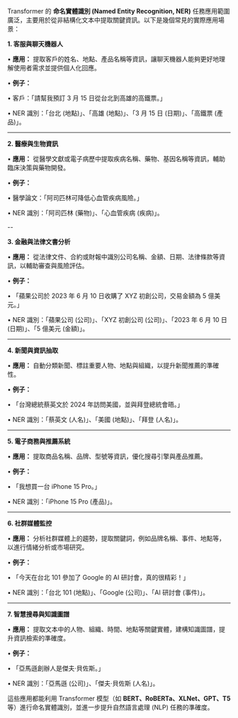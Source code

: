 Transformer 的 **命名實體識別 (Named Entity Recognition, NER)** 任務應用範圍廣泛，主要用於從非結構化文本中提取關鍵資訊。以下是幾個常見的實際應用場景：

**1. 客服與聊天機器人**

• **應用：** 提取客戶的姓名、地點、產品名稱等資訊，讓聊天機器人能夠更好地理解使用者需求並提供個人化回應。

• **例子：**

• 客戶：「請幫我預訂 3 月 15 日從台北到高雄的高鐵票。」

• NER 識別：「台北 (地點)」、「高雄 (地點)」、「3 月 15 日 (日期)」、「高鐵票 (產品)」。

---

**2. 醫療與生物資訊**

• **應用：** 從醫學文獻或電子病歷中提取疾病名稱、藥物、基因名稱等資訊，輔助臨床決策與藥物開發。

• **例子：**

• 醫學論文：「阿司匹林可降低心血管疾病風險。」

• NER 識別：「阿司匹林 (藥物)」、「心血管疾病 (疾病)」。

--

**3. 金融與法律文書分析**

• **應用：** 從法律文件、合約或財報中識別公司名稱、金額、日期、法律條款等資訊，以輔助審查與風險評估。

• **例子：**

• 「蘋果公司於 2023 年 6 月 10 日收購了 XYZ 初創公司，交易金額為 5 億美元。」

• NER 識別：「蘋果公司 (公司)」、「XYZ 初創公司 (公司)」、「2023 年 6 月 10 日 (日期)」、「5 億美元 (金額)」。

---

**4. 新聞與資訊抽取**

• **應用：** 自動分類新聞、標註重要人物、地點與組織，以提升新聞推薦的準確性。

• **例子：**

• 「台灣總統蔡英文於 2024 年訪問美國，並與拜登總統會晤。」

• NER 識別：「蔡英文 (人名)」、「美國 (地點)」、「拜登 (人名)」。

---

**5. 電子商務與推薦系統**

• **應用：** 提取商品名稱、品牌、型號等資訊，優化搜尋引擎與產品推薦。

• **例子：**

• 「我想買一台 iPhone 15 Pro。」

• NER 識別：「iPhone 15 Pro (產品)」。

---

**6. 社群媒體監控**

• **應用：** 分析社群媒體上的趨勢，提取關鍵詞，例如品牌名稱、事件、地點等，以進行情緒分析或市場研究。

• **例子：**

• 「今天在台北 101 參加了 Google 的 AI 研討會，真的很精彩！」

• NER 識別：「台北 101 (地點)」、「Google (公司)」、「AI 研討會 (事件)」。

---

**7. 智慧搜尋與知識圖譜**

• **應用：** 提取文本中的人物、組織、時間、地點等關鍵實體，建構知識圖譜，提升資訊檢索的準確度。

• **例子：**

• 「亞馬遜創辦人是傑夫·貝佐斯。」

• NER 識別：「亞馬遜 (公司)」、「傑夫·貝佐斯 (人名)」。

這些應用都能利用 Transformer 模型（如 **BERT、RoBERTa、XLNet、GPT、T5** 等）進行命名實體識別，並進一步提升自然語言處理 (NLP) 任務的準確度。
